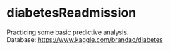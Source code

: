 # diabetesReadmission
Practicing some basic predictive analysis.
\
Database: https://www.kaggle.com/brandao/diabetes
